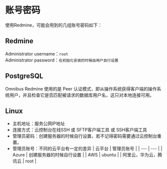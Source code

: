 # 账号密码

使用Redmine，可能会用到的几组账号密码如下：

## Redmine

Administrator username：`root`  
Administrator password：`在初始化安装的时候由用户自行设置`  

## PostgreSQL

Omnibus Redmine 使用的是 Peer 认证模式，即从操作系统获得客户端的操作系统用户，并且检查它是否匹配被请求的数据库用户名，这只对本地连接可用。

## Linux

* 主机地址：服务公网IP地址
* 连接方式：云控制台在线SSH 或 SFTP客户端工具 或 SSH客户端工具
* 管理员密码：创建服务器的时候自行设置，若不记得密码需要通过云控制台重置。
* 管理员账号：不同的云平台有一定的差异
   |  云平台   |  管理员账号   |
   | --- | --- |
   |  Azure   |  创建服务器的时候自行设置   |
   |  AWS   |  ubuntu   |
   |  阿里云，华为云，腾讯云   |  root   |